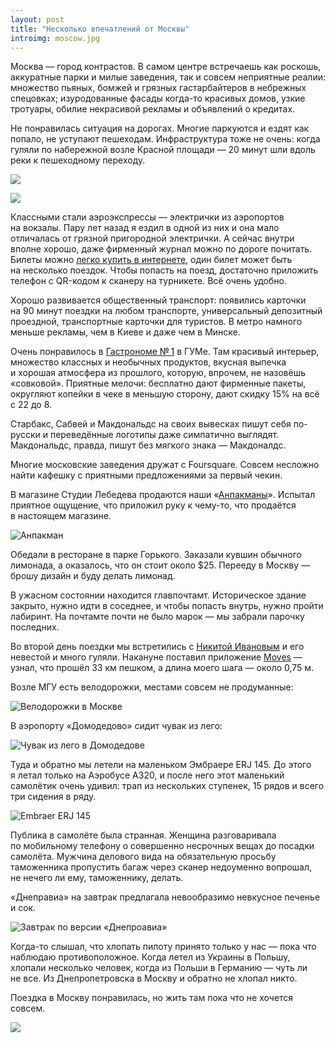 ```yaml
---
layout: post
title: "Несколько впечатлений от Москвы"
introimg: moscow.jpg
---
```


Москва — город контрастов. В самом центре встречаешь как роскошь, аккуратные парки и милые заведения, так и совсем неприятные реалии: множество пьяных, бомжей и грязных гастарбайтеров в небрежных спецовках; изуродованные фасады когда-то красивых домов, узкие тротуары, обилие некрасивой рекламы и объявлений о кредитах.

<!-- more -->

Не понравилась ситуация на дорогах. Многие паркуются и ездят как попало, не уступают пешеходам. Инфраструктура тоже не очень: когда гуляли по набережной возле Красной площади — 20 минут шли вдоль реки к пешеходному переходу.

![ ](/i/moscow/traffic.jpg)

![ ](/i/moscow/pedestrians.jpg)


Классными стали аэроэкспрессы — электрички из аэропортов на вокзалы. Пару лет назад я ездил в одной из них и она мало отличалась от грязной пригородной электрички. А сейчас внутри вполне хорошо, даже фирменный журнал можно по дороге почитать. Билеты можно [легко купить в интернете](http://aeroexpress.ru), один билет может быть на несколько поездок. Чтобы попасть на поезд, достаточно приложить телефон с QR-кодом к сканеру на турникете. Всё очень удобно.

Хорошо развивается общественный транспорт: появились карточки на 90 минут поездки на любом транспорте, универсальный депозитный проездной, транспортные карточки для туристов. В метро намного меньше рекламы, чем в Киеве и даже чем в Минске.

Очень понравилось в [Гастрономе № 1](http://www.gum.ru/projects/gastronome/photo/) в ГУМе. Там красивый интерьер, множество классных и необычных продуктов, вкусная выпечка и хорошая атмосфера из прошлого, которую, впрочем, не назовёшь «совковой». Приятные мелочи: бесплатно дают фирменные пакеты, округляют копейки в чеке в меньшую сторону, дают скидку 15% на всё с 22 до 8.

Старбакс, Сабвей и Макдональдс на своих вывесках пишут себя по-русски и переведённые логотипы даже симпатично выглядят. Макдональдс, правда, пишут без мягкого знака — Макдоналдс.

Многие московские заведения дружат с Foursquare. Совсем несложно найти кафешку с приятными предложениями за первый чекин.

В магазине Студии Лебедева продаются наши «[Анпакманы](http://shop.psyho.ua/products/unpackman/)». Испытал приятное ощущение, что приложил руку к чему-то, что продаётся в настоящем магазине.

![Анпакман](/i/moscow/unpackman.jpg)

Обедали в ресторане в парке Горького. Заказали кувшин обычного лимонада, а оказалось, что он стоит около $25. Перееду в Москву — брошу дизайн и буду делать лимонад.

В ужасном состоянии находится главпочтамт. Историческое здание закрыто, нужно идти в соседнее, и чтобы попасть внутрь, нужно пройти лабиринт. На почтамте почти не было марок — мы забрали парочку последних.

Во второй день поездки мы встретились с [Никитой Ивановым](http://nickivanov.ru/) и его невестой и много гуляли. Накануне поставил приложение [Moves](http://www.moves-app.com/) — узнал, что прошёл 33 км пешком, а длина моего шага — около 0,75 м.

Возле МГУ есть велодорожки, местами совсем не продуманные:

![Велодорожки в Москве](/i/moscow/sorry-bikers.jpg)

В аэропорту «Домодедово» сидит чувак из лего:

![Чувак из лего в Домодедове](/i/moscow/lego.jpg)

Туда и обратно мы летели на маленьком Эмбраере ERJ 145. До этого я летал только на Аэробусе A320, и после него этот маленький самолётик очень удивил: трап из нескольких ступенек, 15 рядов и всего три сидения в ряду.

![Embraer ERJ 145](/i/moscow/embraer.jpg)

Публика в самолёте была странная. Женщина разговаривала по мобильному телефону о совершенно несрочных вещах до посадки самолёта. Мужчина делового вида на обязательную просьбу таможенника пропустить багаж через сканер недоуменно вопрошал, не нечего ли ему, таможеннику, делать.

«Днеправиа» на завтрак предлагала невообразимо невкусное печенье и сок.

![Завтрак по версии «Днепроавиа»](/i/moscow/breakfast.jpg)

Когда-то слышал, что хлопать пилоту принято только у нас — пока что наблюдаю противоположное. Когда летел из Украины в Польшу, хлопали несколько человек, когда из Польши в Германию — чуть ли не все. Из Днепропетровска в Москву и обратно не хлопал никто.

Поездка в Москву понравилась, но жить там пока что не хочется совсем.

![ ](/i/moscow/vasily.jpg)